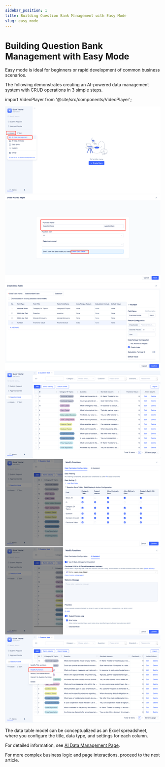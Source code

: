 ```yaml
---
sidebar_position: 1
title: Building Question Bank Management with Easy Mode
slug: easy_mode
---
```


# Building Question Bank Management with Easy Mode

Easy mode is ideal for beginners or rapid development of common business scenarios.

The following demonstrates creating an AI-powered data management system with CRUD operations in 3 simple steps.

import VideoPlayer from '@site/src/components/VideoPlayer';

<VideoPlayer relatePath="/docs/tutorial/en/easy_questions.mp4" />

![](../img/ease_mode_11.png)
![](../img/ease_mode_12.png)
![](../img/ease_mode_13.png)
![](../img/ease_mode_14.png)
![](../img/ease_mode_22.png)
![](../img/ease_mode_23.png)
![](../img/ease_mode_21.png)

The data table model can be conceptualized as an Excel spreadsheet, where you configure the title, data type, and settings for each column.

For detailed information, see [AI Data Management Page](../../devguide/shell-and-page/ai-data-management-page).

For more complex business logic and page interactions, proceed to the next article.
